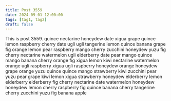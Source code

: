 ```yaml
---
title: Post 3559
date: 2024-09-01 12:00:00
tags: [tag1, tag2]
draft: false
---
```

This is post 3559.
quince
nectarine
honeydew
date
xigua
grape
quince
lemon
raspberry
cherry
date
ugli
ugli
tangerine
lemon
quince
banana
grape
fig
orange
lemon
pear
raspberry
mango
cherry
zucchini
honeydew
yuzu
fig
cherry
nectarine
watermelon
ugli
elderberry
date
pear
mango
quince
mango
banana
cherry
orange
fig
xigua
lemon
kiwi
nectarine
watermelon
orange
ugli
raspberry
xigua
ugli
raspberry
honeydew
orange
honeydew
grape
orange
yuzu
quince
quince
mango
strawberry
kiwi
zucchini
pear
yuzu
pear
grape
kiwi
lemon
xigua
strawberry
honeydew
elderberry
lemon
elderberry
elderberry
fig
cherry
nectarine
date
watermelon
honeydew
honeydew
lemon
cherry
raspberry
fig
quince
banana
cherry
tangerine
cherry
zucchini
yuzu
fig
banana
apple
